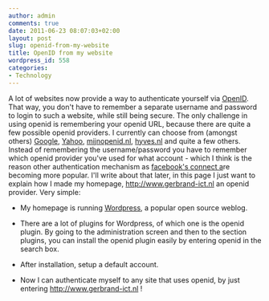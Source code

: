 ```yaml
---
author: admin
comments: true
date: 2011-06-23 08:07:03+02:00
layout: post
slug: openid-from-my-website
title: OpenID from my website
wordpress_id: 558
categories:
- Technology
---
```


A lot of websites now provide a way to authenticate yourself via [OpenID](http://openid.net/). That way, you don't have to remember a separate username and password to login to such a website, while still being secure.
The only challenge in using openid is remembering your openid URL, because there are quite a few possible openid providers. I currently can choose from (amongst others) [Google](http://code.google.com/intl/nl/apis/accounts/docs/OpenID.html), [Yahoo](http://www.yahoo.com), [mijnopenid.nl](http://mijnopenid.nl/), [hyves.nl](/2009/04/hyves-now-also-openid-provider/) and quite a few others. Instead of remembering the username/password you have to remember which openid provider you've used for what account - which I think is the reason other authentication mechanism as [facebook's connect a](http://developers.facebook.com/blog/post/108/)re becoming more popular. I'll write about that later, in this page I just want to explain how I made my homepage, http://www.gerbrand-ict.nl an openid provider.
Very simple:



    
  * My homepage is running [Wordpress](http://wordpress.org/), a popular open source weblog.

    
  * There are a lot of plugins for Wordpress, of which one is the openid plugin. By going to the administration screen and then to the section plugins, you can install the openid plugin easily by entering openid in the search box.

    
  * After installation, setup a default account.

    
  * Now I can authenticate myself to any site that uses openid, by just entering http://www.gerbrand-ict.nl !


